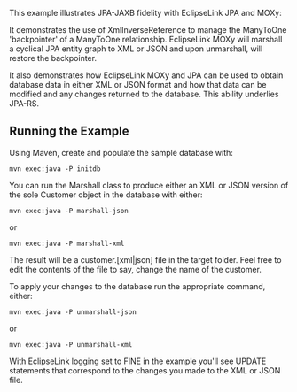 This example illustrates JPA-JAXB fidelity with EclipseLink JPA and MOXy:

It demonstrates the use of XmlInverseReference to manage the ManyToOne 'backpointer' of a
ManyToOne relationship.  EclipseLink MOXy will marshall a cyclical JPA entity graph to
XML or JSON and upon unmarshall, will restore the backpointer.

It also demonstrates how EclipseLink MOXy and JPA can be used to
obtain database data in either XML or JSON format and how that data can be modified and
any changes returned to the database.  This ability underlies JPA-RS.

Running the Example
-------------------

Using Maven, create and populate the sample database with:

	mvn exec:java -P initdb
	
You can run the Marshall class to produce either an XML or JSON version of the sole 
Customer object in the database with either:

	mvn exec:java -P marshall-json
	
or

	mvn exec:java -P marshall-xml
	
The result will be a  customer.[xml|json] file in the target folder.  Feel free to edit
the contents of the file to say, change the name of the customer.

To apply your changes to the database run the appropriate command, either:

	mvn exec:java -P unmarshall-json
	
or 

	mvn exec:java -P unmarshall-xml
	
With EclipseLink logging set to FINE in the example you'll see UPDATE statements that
correspond to the changes you made to the XML or JSON file.